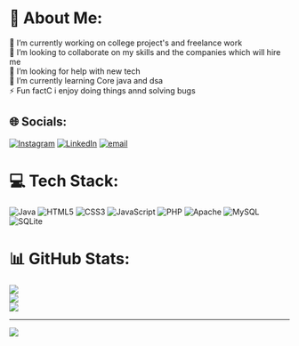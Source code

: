 # 💫 About Me:
🔭 I’m currently working on college project's and freelance work <br>👯 I’m looking to collaborate on my skills and the companies which will hire me <br>🤝 I’m looking for help with new tech <br>🌱 I’m currently learning Core java and dsa<br>⚡ Fun factC i enjoy doing things annd solving bugs


## 🌐 Socials:
[![Instagram](https://img.shields.io/badge/Instagram-%23E4405F.svg?logo=Instagram&logoColor=white)](https://instagram.com/rahul.patil_07) [![LinkedIn](https://img.shields.io/badge/LinkedIn-%230077B5.svg?logo=linkedin&logoColor=white)](https://linkedin.com/in/rahul-patil-873569315) [![email](https://img.shields.io/badge/Email-D14836?logo=gmail&logoColor=white)](mailto:rahulkpatil013@gmail.com) 

# 💻 Tech Stack:
![Java](https://img.shields.io/badge/java-%23ED8B00.svg?style=for-the-badge&logo=openjdk&logoColor=white) ![HTML5](https://img.shields.io/badge/html5-%23E34F26.svg?style=for-the-badge&logo=html5&logoColor=white) ![CSS3](https://img.shields.io/badge/css3-%231572B6.svg?style=for-the-badge&logo=css3&logoColor=white) ![JavaScript](https://img.shields.io/badge/javascript-%23323330.svg?style=for-the-badge&logo=javascript&logoColor=%23F7DF1E) ![PHP](https://img.shields.io/badge/php-%23777BB4.svg?style=for-the-badge&logo=php&logoColor=white) ![Apache](https://img.shields.io/badge/apache-%23D42029.svg?style=for-the-badge&logo=apache&logoColor=white) ![MySQL](https://img.shields.io/badge/mysql-4479A1.svg?style=for-the-badge&logo=mysql&logoColor=white) ![SQLite](https://img.shields.io/badge/sqlite-%2307405e.svg?style=for-the-badge&logo=sqlite&logoColor=white)
# 📊 GitHub Stats:
![](https://github-readme-stats.vercel.app/api?username=RahulPatil01-code&theme=dark&hide_border=false&include_all_commits=false&count_private=false)<br/>
![](https://nirzak-streak-stats.vercel.app/?user=RahulPatil01-code&theme=dark&hide_border=false)<br/>
![](https://github-readme-stats.vercel.app/api/top-langs/?username=RahulPatil01-code&theme=dark&hide_border=false&include_all_commits=false&count_private=false&layout=compact)

---
[![](https://visitcount.itsvg.in/api?id=RahulPatil01-code&icon=0&color=0)](https://visitcount.itsvg.in)

<!-- Proudly created with GPRM ( https://gprm.itsvg.in ) -->
